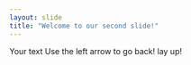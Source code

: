 ```yaml
---
layout: slide
title: "Welcome to our second slide!"
---
```

Your text
Use the left arrow to go back!
lay up!
